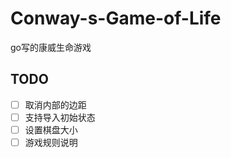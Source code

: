 # Conway-s-Game-of-Life
go写的康威生命游戏
## TODO
- [ ] 取消内部的边距  
- [ ] 支持导入初始状态  
- [ ] 设置棋盘大小
- [ ] 游戏规则说明